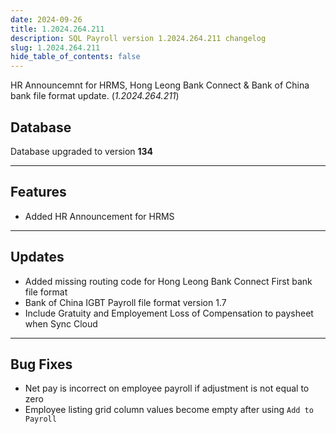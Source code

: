 ```yaml
---
date: 2024-09-26
title: 1.2024.264.211
description: SQL Payroll version 1.2024.264.211 changelog
slug: 1.2024.264.211
hide_table_of_contents: false
---
```


HR Announcemnt for HRMS, Hong Leong Bank Connect & Bank of China bank file format update. (*1.2024.264.211*)

<!-- truncate -->

## Database

Database upgraded to version **134**

---

## Features

- Added HR Announcement for HRMS

---

## Updates

- Added missing routing code for Hong Leong Bank Connect First bank file format
- Bank of China IGBT Payroll file format version 1.7
- Include Gratuity and Employement Loss of Compensation to paysheet when Sync Cloud

---

## Bug Fixes

- Net pay is incorrect on employee payroll if adjustment is not equal to zero
- Employee listing grid column values become empty after using `Add to Payroll`
